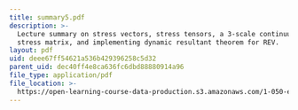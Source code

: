 ```yaml
---
title: summary5.pdf
description: >-
  Lecture summary on stress vectors, stress tensors, a 3-scale continuum model,
  stress matrix, and implementing dynamic resultant theorem for REV.
layout: pdf
uid: deee67ff54621a536b429396258c5d32
parent_uid: dec40ff4e8ca636fc6dbd88880914a96
file_type: application/pdf
file_location: >-
  https://open-learning-course-data-production.s3.amazonaws.com/1-050-engineering-mechanics-i-fall-2007/deee67ff54621a536b429396258c5d32_summary5.pdf
---
```

